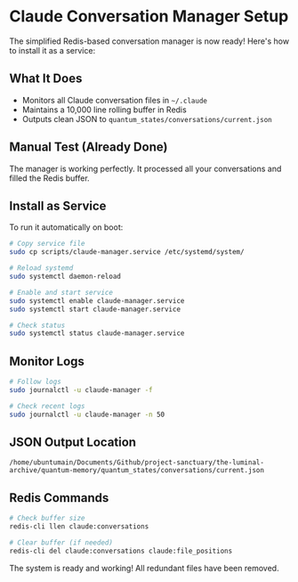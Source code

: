 # Claude Conversation Manager Setup

The simplified Redis-based conversation manager is now ready! Here's how to install it as a service:

## What It Does
- Monitors all Claude conversation files in `~/.claude`
- Maintains a 10,000 line rolling buffer in Redis
- Outputs clean JSON to `quantum_states/conversations/current.json`

## Manual Test (Already Done)
The manager is working perfectly. It processed all your conversations and filled the Redis buffer.

## Install as Service
To run it automatically on boot:

```bash
# Copy service file
sudo cp scripts/claude-manager.service /etc/systemd/system/

# Reload systemd
sudo systemctl daemon-reload

# Enable and start service
sudo systemctl enable claude-manager.service
sudo systemctl start claude-manager.service

# Check status
sudo systemctl status claude-manager.service
```

## Monitor Logs
```bash
# Follow logs
sudo journalctl -u claude-manager -f

# Check recent logs
sudo journalctl -u claude-manager -n 50
```

## JSON Output Location
`/home/ubuntumain/Documents/Github/project-sanctuary/the-luminal-archive/quantum-memory/quantum_states/conversations/current.json`

## Redis Commands
```bash
# Check buffer size
redis-cli llen claude:conversations

# Clear buffer (if needed)
redis-cli del claude:conversations claude:file_positions
```

The system is ready and working! All redundant files have been removed.